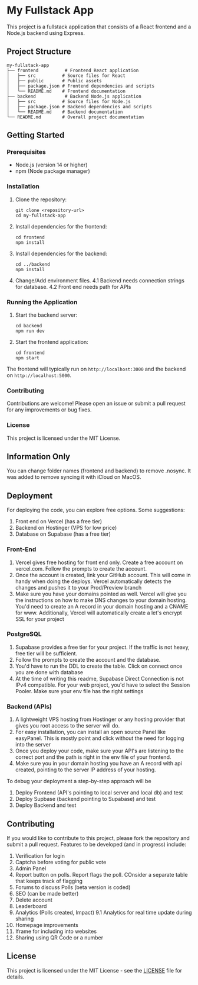 # My Fullstack App

This project is a fullstack application that consists of a React frontend and a Node.js backend using Express. 

## Project Structure

```
my-fullstack-app
├── frontend          # Frontend React application
│   ├── src          # Source files for React
│   ├── public       # Public assets
│   ├── package.json # Frontend dependencies and scripts
│   └── README.md    # Frontend documentation
├── backend           # Backend Node.js application
│   ├── src          # Source files for Node.js
│   ├── package.json # Backend dependencies and scripts
│   └── README.md    # Backend documentation
└── README.md        # Overall project documentation
```

## Getting Started

### Prerequisites

- Node.js (version 14 or higher)
- npm (Node package manager)

### Installation

1. Clone the repository:
   ```
   git clone <repository-url>
   cd my-fullstack-app
   ```

2. Install dependencies for the frontend:
   ```
   cd frontend
   npm install
   ```

3. Install dependencies for the backend:
   ```
   cd ../backend
   npm install
   ```
4. Change/Add environment files. 
   4.1 Backend needs connection strings for database.
   4.2 Front end needs path for APIs

### Running the Application

1. Start the backend server:
   ```
   cd backend
   npm run dev
   ```

2. Start the frontend application:
   ```
   cd frontend
   npm start
   ```

The frontend will typically run on `http://localhost:3000` and the backend on `http://localhost:5000`.

### Contributing

Contributions are welcome! Please open an issue or submit a pull request for any improvements or bug fixes.

### License

This project is licensed under the MIT License.

## Information Only

You can change folder names (frontend and backend) to remove .nosync. It was added to remove syncing it with iCloud on MacOS. 

## Deployment

For deploying the code, you can explore free options. Some suggestions: 
1. Front end on Vercel (has a free tier)
2. Backend on Hostinger (VPS for low price)
3. Database on Supabase (has a free tier)

### Front-End
1. Vercel gives free hosting for front end only. Create a free account on vercel.com. Follow the prompts to create the account. 
2. Once the account is created, link your GitHub account. This will come in handy when doing the deploys. Vercel automatically detects the changes and pushes it to your Prod/Preview branch
3. Make sure you have your domains pointed as well. Vercel will give you the instructions on how to make DNS changes to your domain hosting. You'd need to create an A record in your domain hosting and a CNAME for www. Additionally, Vercel will automatically create a let's encrypt SSL for your project

### PostgreSQL
1. Supabase provides a free tier for your project. If the traffic is not heavy, free tier will be sufficient. 
2. Follow the prompts to create the account and the database. 
3. You'd have to run the DDL to create the table. Click on connect once you are done with database
4. At the time of writing this readme, Supabase Direct Connection is not IPv4 compatible. For your web project, you'd have to select the Session Pooler. Make sure your env file has the right settings

### Backend (APIs)
1. A lightweight VPS hosting from Hostinger or any hosting provider that gives you root access to the server will do. 
2. For easy installation, you can install an open source Panel like easyPanel. This is mostly point and click without the need for logging into the server
3. Once you deploy your code, make sure your API's are listening to the correct port and the path is right in the env file of your frontend.
4. Make sure you in your domain hosting you have an A record with api created, pointing to the server IP address of your hosting. 

To debug your deployment a step-by-step approach will be 
1. Deploy Frontend (API's pointing to local server and local db) and test
2. Deploy Supbase (backend pointing to Supabase) and test
3. Deploy Backend and test

## Contributing

If you would like to contribute to this project, please fork the repository and submit a pull request. Features to be developed (and in progress) include:
1. Verification for login
2. Captcha before voting for public vote
3. Admin Panel
4. Report button on polls. Report flags the poll. COnsider a separate table that keeps track of flagging
5. Forums to discuss Polls (beta version is coded)
6. SEO (can be made better)
7. Delete account
8. Leaderboard 
9. Analytics (Polls created, Impact)
9.1 Analytics for real time update during sharing
10. Homepage improvements
11. Iframe for including into websites
12. Sharing using QR Code or a number

## License

This project is licensed under the MIT License - see the [LICENSE](https://opensource.org/license/mit) file for details.

